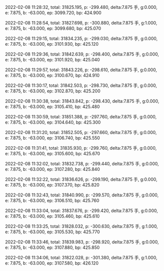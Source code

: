 2022-02-08 11:28:32, total: 31825.195, p: -299.480, delta:7.875 手, g:0.000, e: 7.875, b: -63.000, ep: 3099.720, bp: 424.900

2022-02-08 11:28:54, total: 31827.698, p: -300.880, delta:7.875 手, g:1.000, e: 7.875, b: -63.000, ep: 3099.680, bp: 425.070

2022-02-08 11:29:15, total: 31834.235, p: -299.030, delta:7.875 手, g:0.000, e: 7.875, b: -63.000, ep: 3101.930, bp: 425.120

2022-02-08 11:29:36, total: 31842.639, p: -298.400, delta:7.875 手, g:0.000, e: 7.875, b: -63.000, ep: 3101.920, bp: 425.040

2022-02-08 11:29:57, total: 31843.226, p: -298.610, delta:7.875 手, g:0.000, e: 7.875, b: -63.000, ep: 3100.670, bp: 424.910

2022-02-08 11:30:17, total: 31842.503, p: -298.730, delta:7.875 手, g:0.000, e: 7.875, b: -63.000, ep: 3102.870, bp: 425.200

2022-02-08 11:30:38, total: 31843.842, p: -298.430, delta:7.875 手, g:0.000, e: 7.875, b: -63.000, ep: 3105.410, bp: 425.480

2022-02-08 11:30:59, total: 31851.388, p: -297.760, delta:7.875 手, g:0.000, e: 7.875, b: -63.000, ep: 3104.640, bp: 425.300

2022-02-08 11:31:20, total: 31852.505, p: -297.660, delta:7.875 手, g:0.000, e: 7.875, b: -63.000, ep: 3106.740, bp: 425.550

2022-02-08 11:31:41, total: 31835.930, p: -299.760, delta:7.875 手, g:0.000, e: 7.875, b: -63.000, ep: 3105.600, bp: 425.670

2022-02-08 11:32:02, total: 31832.738, p: -299.440, delta:7.875 手, g:0.000, e: 7.875, b: -63.000, ep: 3107.280, bp: 425.840

2022-02-08 11:32:22, total: 31836.626, p: -299.190, delta:7.875 手, g:0.000, e: 7.875, b: -63.000, ep: 3107.370, bp: 425.820

2022-02-08 11:32:43, total: 31840.990, p: -299.570, delta:7.875 手, g:0.000, e: 7.875, b: -63.000, ep: 3106.510, bp: 425.760

2022-02-08 11:33:04, total: 31837.676, p: -299.420, delta:7.875 手, g:0.000, e: 7.875, b: -63.000, ep: 3105.460, bp: 425.610

2022-02-08 11:33:25, total: 31828.032, p: -300.630, delta:7.875 手, g:1.000, e: 7.875, b: -63.000, ep: 3105.530, bp: 425.770

2022-02-08 11:33:46, total: 31839.983, p: -298.920, delta:7.875 手, g:0.000, e: 7.875, b: -63.000, ep: 3107.880, bp: 425.850

2022-02-08 11:34:06, total: 31822.028, p: -301.380, delta:7.875 手, g:1.000, e: 7.875, b: -63.000, ep: 3107.580, bp: 426.120